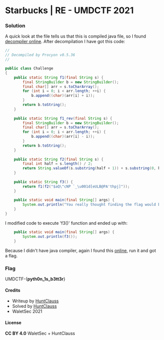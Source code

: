 # Starbucks | RE - UMDCTF 2021

### Solution

A quick look at the file tells us that this is compiled java file, so I found [decompiler online](http://www.javadecompilers.com/). After decompilation I have got this code:

```java
// 
// Decompiled by Procyon v0.5.36
// 

public class Challenge
{
    public static String f1(final String s) {
        final StringBuilder b = new StringBuilder();
        final char[] arr = s.toCharArray();
        for (int i = 0; i < arr.length; ++i) {
            b.append((char)(arr[i] + i));
        }
        return b.toString();
    }
    
    public static String f1_rev(final String s) {
        final StringBuilder b = new StringBuilder();
        final char[] arr = s.toCharArray();
        for (int i = 0; i < arr.length; ++i) {
            b.append((char)(arr[i] - i));
        }
        return b.toString();
    }
    
    public static String f2(final String s) {
        final int half = s.length() / 2;
        return String.valueOf(s.substring(half + 1)) + s.substring(0, half + 1);
    }
    
    public static String f3() {
        return f1(f2("$aQ\"cNP `_\u001d[eULB@PA'thpj]"));
    }
    
    public static void main(final String[] args) {
        System.out.println("You really thought finding the flag would be so easy?");
    }
}
```

I modified code to execute 'f3()' function and ended up with:

```java
    public static void main(final String[] args) {
        System.out.println(f3());
    }
```

Because I didn't have java compiler, again I found this [online](https://www.online-java.com/), run it and got a flag.

### Flag

UMDCTF-{**pyth0n_1s_b3tt3r**}

#### Credits

- Writeup by [HuntClauss](https://ctftime.org/user/106464)
- Solved by [HuntClauss](https://ctftime.org/user/106464)
- WaletSec 2021

#### License

**CC BY 4.0** WaletSec + HuntClauss
